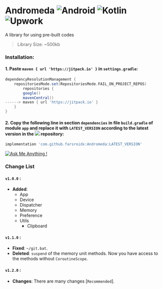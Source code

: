 # Andromeda ![Android](https://img.shields.io/badge/Android-3DDC84?style=for-the-badge&logo=android&logoColor=white) ![Kotlin](https://img.shields.io/badge/kotlin-%237F52FF.svg?style=for-the-badge&logo=kotlin&logoColor=white) ![Upwork](https://img.shields.io/badge/UpWork-6FDA44?style=for-the-badge&logo=Upwork&logoColor=white)

A library for using pre-built codes

> Library Size: ~500kb

### Installation:

#### 1. Paste `maven { url 'https://jitpack.io' }` in `settings.gradle`:
```groovy
dependencyResolutionManagement {
    repositoriesMode.set(RepositoriesMode.FAIL_ON_PROJECT_REPOS)
        repositories {
        google()
        mavenCentral()
------> maven { url 'https://jitpack.io' }
    }
}
```

#### 2. Copy the following line in section `dependencies` in file `build.gradle` of module `app` and replace it with `LATEST_VERSION` according to the latest version in the [![](https://jitpack.io/v/farsroidx/andromeda.svg)](https://jitpack.io/#farsroidx/andromeda) repository:

```groovy
implementation 'com.github.farsroidx:Andromeda:LATEST_VERSION'
```
[![Ask Me Anything !](https://img.shields.io/badge/Ask%20me-anything-1abc9c.svg)](https://github.com/farsroidx)

### Change List

#### `v1.0.0` :
- **Added**:
    - App
    - Device
    - Dispatcher
    - Memory
    - Preference
    - Utils
        - Clipboard

#### `v1.1.0` :
- **Fixed**: `~/git.bat`.
- **Deleted**: `suspend` of the memory unit methods. Now you have access to the methods without `CoroutineScope`.

#### `v1.2.0` :
- **Changes**: There are many changes [`Recommended`].